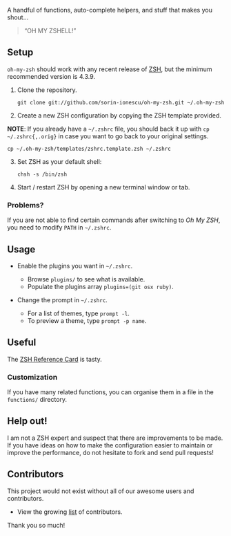 A handful of functions, auto-complete helpers, and stuff that makes you shout...

> “OH MY ZSHELL!”

## Setup

`oh-my-zsh` should work with any recent release of [ZSH](http://www.zsh.org), but the
minimum recommended version is 4.3.9.

1. Clone the repository.

    `git clone git://github.com/sorin-ionescu/oh-my-zsh.git ~/.oh-my-zsh`

2. Create a new ZSH configuration by copying the ZSH template provided.

**NOTE**: If you already have a `~/.zshrc` file, you should back it up with `cp
~/.zshrc{,.orig}` in case you want to go back to your original settings.

    cp ~/.oh-my-zsh/templates/zshrc.template.zsh ~/.zshrc

3. Set ZSH as your default shell:

    `chsh -s /bin/zsh`

4. Start / restart ZSH by opening a new terminal window or tab.

### Problems?

If you are not able to find certain commands after switching to *Oh My ZSH*, you need
to modify `PATH` in `~/.zshrc`.

## Usage

- Enable the plugins you want in `~/.zshrc`.
    - Browse `plugins/` to see what is available.
    - Populate the plugins array `plugins=(git osx ruby)`.

- Change the prompt in `~/.zshrc`.
    - For a list of themes, type `prompt -l`.
    - To preview a theme, type `prompt -p name`.

## Useful

The [ZSH Reference Card](http://www.bash2zsh.com/zsh_refcard/refcard.pdf) is tasty.

### Customization

If you have many related functions, you can organise them in a file in the
`functions/` directory.

## Help out!

I am not a ZSH expert and suspect that there are improvements to be made. If you have
ideas on how to make the configuration easier to maintain or improve the performance,
do not hesitate to fork and send pull requests!

## Contributors

This project would not exist without all of our awesome users and contributors.

- View the growing [list](https://github.com/robbyrussell/oh-my-zsh/contributors) of
  contributors.

Thank you so much!

